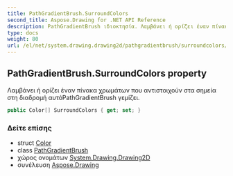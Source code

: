 ```yaml
---
title: PathGradientBrush.SurroundColors
second_title: Aspose.Drawing for .NET API Reference
description: PathGradientBrush ιδιοκτησία. Λαμβάνει ή ορίζει έναν πίνακα χρωμάτων που αντιστοιχούν στα σημεία στη διαδρομή αυτόPathGradientBrush γεμίζει.
type: docs
weight: 80
url: /el/net/system.drawing.drawing2d/pathgradientbrush/surroundcolors/
---
```

## PathGradientBrush.SurroundColors property

Λαμβάνει ή ορίζει έναν πίνακα χρωμάτων που αντιστοιχούν στα σημεία στη διαδρομή αυτόPathGradientBrush γεμίζει.

```csharp
public Color[] SurroundColors { get; set; }
```

### Δείτε επίσης

* struct [Color](../../../system.drawing/color/)
* class [PathGradientBrush](../)
* χώρος ονομάτων [System.Drawing.Drawing2D](../../pathgradientbrush/)
* συνέλευση [Aspose.Drawing](../../../)


